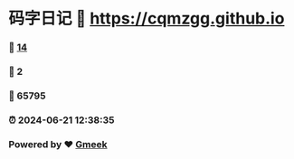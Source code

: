 # 码字日记 :link: https://cqmzgg.github.io 
### :page_facing_up: [14](https://cqmzgg.github.io/tag.html) 
### :speech_balloon: 2 
### :hibiscus: 65795 
### :alarm_clock: 2024-06-21 12:38:35 
### Powered by :heart: [Gmeek](https://github.com/Meekdai/Gmeek)
